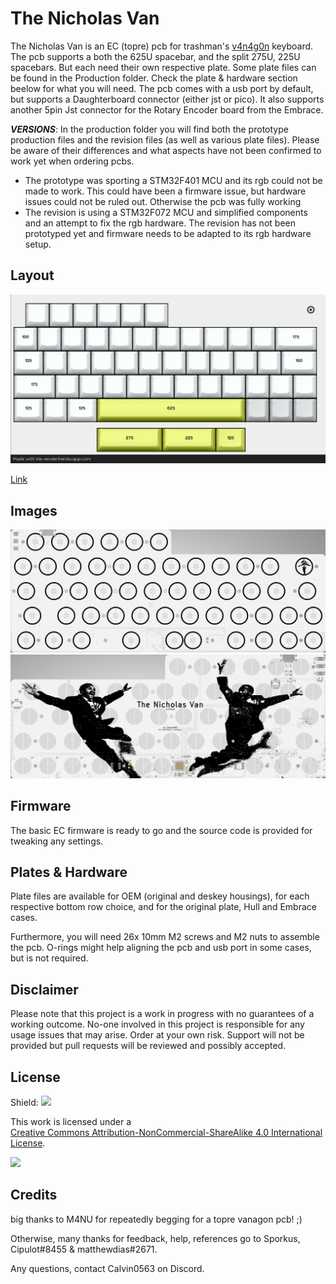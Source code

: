 ﻿# The Nicholas Van
 
The Nicholas Van is an EC (topre) pcb for trashman's [v4n4g0n](https://trashman.wiki/keyboards/v4n4g0n) keyboard. The pcb supports a both the 625U spacebar, and the split 275U, 225U spacebars. But each need their own respective plate. 
Some plate files can be found in the Production folder. Check the plate & hardware section beelow for what you will need. 
The pcb comes with a usb port by default, but supports a Daughterboard connector (either jst or pico). It also supports another 5pin Jst connector for the Rotary Encoder board from the Embrace.

***VERSIONS***:
In the production folder you will find both the prototype production files and the revision files (as well as various plate files). Please be aware of their differences and what aspects have not been confirmed to work yet when ordering pcbs.
- The prototype was sporting a STM32F401 MCU and its rgb could not be made to work. This could have been a firmware issue, but hardware issues could not be ruled out. Otherwise the pcb was fully working
- The revision is using a STM32F072 MCU and simplified components and an attempt to fix the rgb hardware. The revision has not been prototyped yet and firmware needs to be adapted to its rgb hardware setup.

## Layout

![](https://github.com/calvin-mcd/the-nicholas-van/blob/main/Images/KLE.png)

[Link](http://www.keyboard-layout-editor.com/#/gists/a55206434a137895f2c476b4f5ef8018)

## Images

![](https://github.com/calvin-mcd/the-nicholas-van/blob/main/Images/top.png)  
![](https://github.com/calvin-mcd/the-nicholas-van/blob/main/Images/bottom.png)  

## Firmware

The basic EC firmware is ready to go and the source code is provided for tweaking any settings.

## Plates & Hardware

Plate files are available for OEM (original and deskey housings), for each respective bottom row choice, and for the original plate, Hull and Embrace cases.

Furthermore, you will need 26x 10mm M2 screws and M2 nuts to assemble the pcb. O-rings might help aligning the pcb and usb port in some cases, but is not required.

## Disclaimer

Please note that this project is a work in progress with no guarantees of a working outcome. No-one involved in this project is responsible for any usage issues that may arise. Order at your own risk. Support will not be provided but pull requests will be reviewed and possibly accepted.

## License

Shield: [![](https://img.shields.io/badge/License-CC%20BY--NC--SA%204.0-lightgrey.svg)](http://creativecommons.org/licenses/by-nc-sa/4.0/)

This work is licensed under a  
[Creative Commons Attribution-NonCommercial-ShareAlike 4.0 International License](http://creativecommons.org/licenses/by-nc-sa/4.0/).

[![](https://licensebuttons.net/l/by-nc-sa/4.0/88x31.png)](http://creativecommons.org/licenses/by-nc-sa/4.0/)

## Credits

big thanks to M4NU for repeatedly begging for a topre vanagon pcb! ;)

Otherwise, many thanks for feedback, help, references go to Sporkus, Cipulot\#8455 & matthewdias\#2671.

Any questions, contact Calvin0563 on Discord. 